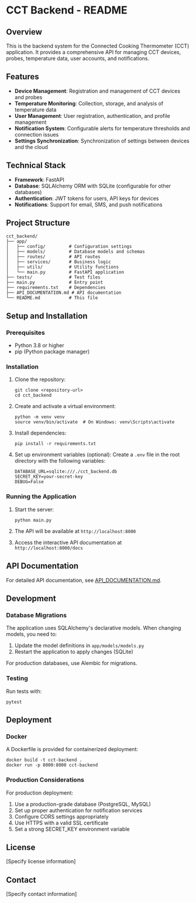 # CCT Backend - README

## Overview

This is the backend system for the Connected Cooking Thermometer (CCT) application. It provides a comprehensive API for managing CCT devices, probes, temperature data, user accounts, and notifications.

## Features

- **Device Management**: Registration and management of CCT devices and probes
- **Temperature Monitoring**: Collection, storage, and analysis of temperature data
- **User Management**: User registration, authentication, and profile management
- **Notification System**: Configurable alerts for temperature thresholds and connection issues
- **Settings Synchronization**: Synchronization of settings between devices and the cloud

## Technical Stack

- **Framework**: FastAPI
- **Database**: SQLAlchemy ORM with SQLite (configurable for other databases)
- **Authentication**: JWT tokens for users, API keys for devices
- **Notifications**: Support for email, SMS, and push notifications

## Project Structure

```
cct_backend/
├── app/
│   ├── config/         # Configuration settings
│   ├── models/         # Database models and schemas
│   ├── routes/         # API routes
│   ├── services/       # Business logic
│   ├── utils/          # Utility functions
│   └── main.py         # FastAPI application
├── tests/              # Test files
├── main.py             # Entry point
├── requirements.txt    # Dependencies
├── API_DOCUMENTATION.md # API documentation
└── README.md           # This file
```

## Setup and Installation

### Prerequisites

- Python 3.8 or higher
- pip (Python package manager)

### Installation

1. Clone the repository:
   ```
   git clone <repository-url>
   cd cct_backend
   ```

2. Create and activate a virtual environment:
   ```
   python -m venv venv
   source venv/bin/activate  # On Windows: venv\Scripts\activate
   ```

3. Install dependencies:
   ```
   pip install -r requirements.txt
   ```

4. Set up environment variables (optional):
   Create a `.env` file in the root directory with the following variables:
   ```
   DATABASE_URL=sqlite:///./cct_backend.db
   SECRET_KEY=your-secret-key
   DEBUG=False
   ```

### Running the Application

1. Start the server:
   ```
   python main.py
   ```

2. The API will be available at `http://localhost:8000`

3. Access the interactive API documentation at `http://localhost:8000/docs`

## API Documentation

For detailed API documentation, see [API_DOCUMENTATION.md](API_DOCUMENTATION.md).

## Development

### Database Migrations

The application uses SQLAlchemy's declarative models. When changing models, you need to:

1. Update the model definitions in `app/models/models.py`
2. Restart the application to apply changes (SQLite)

For production databases, use Alembic for migrations.

### Testing

Run tests with:
```
pytest
```

## Deployment

### Docker

A Dockerfile is provided for containerized deployment:

```
docker build -t cct-backend .
docker run -p 8000:8000 cct-backend
```

### Production Considerations

For production deployment:

1. Use a production-grade database (PostgreSQL, MySQL)
2. Set up proper authentication for notification services
3. Configure CORS settings appropriately
4. Use HTTPS with a valid SSL certificate
5. Set a strong SECRET_KEY environment variable

## License

[Specify license information]

## Contact

[Specify contact information]

